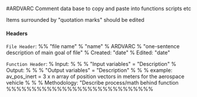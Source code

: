 #ARDVARC
Comment data base to copy and paste into functions scripts etc

Items surrounded by "quotation marks" should be edited

#### Headers

`File Header`:
%% "file name"
% "name"
% ARDVARC 
% "one-sentence description of main goal of file"
% Created: "date"
% Edited: "date"

`Function Header`:
% Input: 
% % % "Input variables" = "Description"
% Output: 
% % % "Output variables" = "Description"
% % % example: av_pos_inert = 3 x n array of position vectors in meters for the aerospace vehicle
% 
% 
% Methodology: "Describe process/math behind function
%%%%%%%%%%%%%%%%%%%%%%%%%%%%% 
